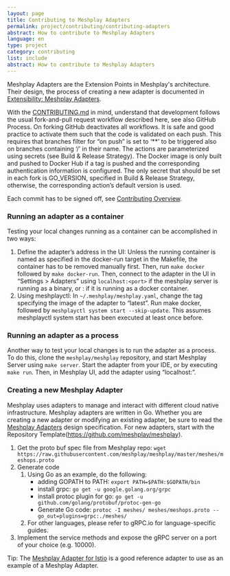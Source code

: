 ```yaml
---
layout: page
title: Contributing to Meshplay Adapters
permalink: project/contributing/contributing-adapters
abstract: How to contribute to Meshplay Adapters
language: en
type: project
category: contributing
list: include
abstract: How to contribute to Meshplay Adapters
---
```



Meshplay Adapters are the Extension Points in Meshplay's architecture. Their design, the process of creating a new adapter is documented in [Extensibility: Meshplay Adapters]({{site.baseurl}}/extensibility/adapters).

With the [CONTRIBUTING.md](https://github.com/meshplay/meshplay/blob/master/CONTRIBUTING.md#adapter) in mind, understand that development follows the usual fork-and-pull request workflow described here, see also GitHub Process. On forking GitHub deactivates all workflows. It is safe and good practice to activate them such that the code is validated on each push. This requires that branches filter for “on push” is set to ‘**’ to be triggered also on branches containing ‘/’  in their name.  The actions are parameterized using secrets (see Build & Release Strategy). The Docker image is only built and pushed to Docker Hub if a tag is pushed and the corresponding authentication information is configured. The only secret that should be set in each fork is GO_VERSION, specified in Build & Release Strategy, otherwise, the corresponding action’s default version is used.

Each commit has to be signed off, see [Contributing Overview]({{site.baseurl}}/project/contributing).

### Running an adapter as a container

Testing your local changes running as a container can be accomplished in two ways:

1. Define the adapter’s address in the UI: Unless the running container is named as specified in the docker-run target in the Makefile, the container has to be removed manually first. Then, run `make docker` followed by `make docker-run`. Then, connect to the adapter in the UI in “Settings > Adapters” using `localhost:<port>` if the meshplay server is running as a binary, or <docker IP address>:<port> if it is running as a docker container.
1. Using meshplayctl: In `~/.meshplay/meshplay.yaml`, change the tag specifying the image of the adapter to “latest”. Run make docker, followed by `meshplayctl system start --skip-update`. This assumes meshplayctl system start has been executed at least once before.

### Running an adapter as a process

Another way to test your local changes is to run the adapter as a process. To do this, clone the `meshplay/meshplay` repository, and start Meshplay Server using `make server`. Start the adapter from your IDE, or by executing `make run`. Then, in Meshplay UI, add the adapter using “localhost:<PORT>”.

### Creating a new Meshplay Adapter

Meshplay uses adapters to manage and interact with different cloud native infrastructure. Meshplay adapters are written in Go. Whether you are creating a new adapter or modifying an existing adapter, be sure to read the [Meshplay Adapters](https://docs.google.com/document/d/1b8JAMzr3Rntu7CudRaYv6r6ccACJONAB5t7ISCaPNuA/edit#) design specification. For new adapters, start with the Repository Template(https://github.com/meshplay/meshplay). 

1. Get the proto buf spec file from Meshplay repo:
   `wget https://raw.githubusercontent.com/meshplay/meshplay/master/meshes/meshops.proto`
1. Generate code
   1. Using Go as an example, do the following:
      - adding GOPATH to PATH: `export PATH=$PATH:$GOPATH/bin`
      - install grpc: `go get -u google.golang.org/grpc`
      - install protoc plugin for go: `go get -u github.com/golang/protobuf/protoc-gen-go`
      - Generate Go code: `protoc -I meshes/ meshes/meshops.proto --go_out=plugins=grpc:./meshes/`
   1. For other languages, please refer to gRPC.io for language-specific guides.
1. Implement the service methods and expose the gRPC server on a port of your choice (e.g. 10000).

Tip: The [Meshplay Adapter for Istio](https://github.com/meshplay/meshplay-istio) is a good reference adapter to use as an example of a Meshplay Adapter.
